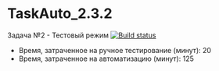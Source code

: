 # TaskAuto_2.3.2
Задача №2 - Тестовый режим
[![Build status](https://ci.appveyor.com/api/projects/status/81674f7ujum87tob/branch/main?svg=true)](https://ci.appveyor.com/project/Rina043/taskauto-2-3-2/branch/main)
* Время, затраченное на ручное тестирование (минут): 20
* Время, затраченное на автоматизацию (минут): 125
